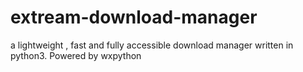 # extream-download-manager
a lightweight , fast and fully accessible download manager written in python3. Powered by wxpython
